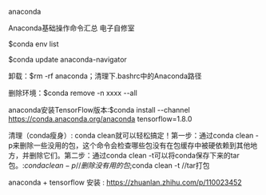 anaconda

Anaconda基础操作命令汇总    电子自修室

$conda env list

$conda update anaconda-navigator

卸载：$rm -rf anaconda；清理下.bashrc中的Anaconda路径

删除环境：$conda remove -n xxxx --all

anaconda安装TensorFlow版本:$conda install --channel https://conda.anaconda.org/anaconda tensorflow=1.8.0

清理（conda瘦身）:
conda clean就可以轻松搞定！第一步：通过conda clean -p来删除一些没用的包，这个命令会检查哪些包没有在包缓存中被硬依赖到其他地方，并删除它们。第二步：通过conda clean -t可以将conda保存下来的tar包。:$conda clean -p      //删除没有用的包;$conda clean -t      //tar打包

anaconda + tensorflow 安装 : https://zhuanlan.zhihu.com/p/110023452
